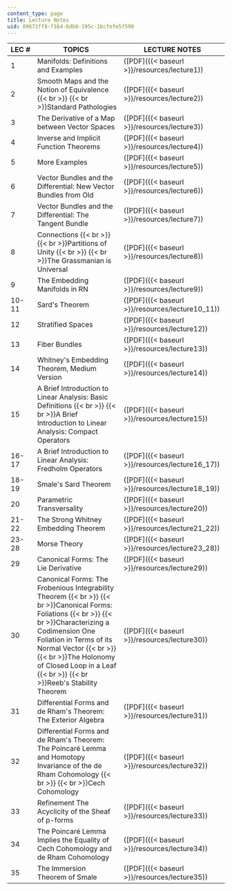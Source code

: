 ```yaml
---
content_type: page
title: Lecture Notes
uid: 09671ff8-f164-6db8-195c-1bcfefe5f599
---
```


| LEC # | TOPICS  | LECTURE NOTES |
| --- | --- | --- |
| 1 | Manifolds: Definitions and Examples | ([PDF]({{< baseurl >}}/resources/lecture1)) |
| 2 | Smooth Maps and the  Notion of Equivalence  {{< br >}}  {{< br >}}Standard Pathologies | ([PDF]({{< baseurl >}}/resources/lecture2)) |
| 3 | The Derivative of a Map between Vector Spaces | ([PDF]({{< baseurl >}}/resources/lecture3)) |
| 4 | Inverse and Implicit Function Theorems | ([PDF]({{< baseurl >}}/resources/lecture4)) |
| 5 | More Examples | ([PDF]({{< baseurl >}}/resources/lecture5)) |
| 6 | Vector Bundles and the Differential: New Vector Bundles from Old | ([PDF]({{< baseurl >}}/resources/lecture6)) |
| 7 | Vector Bundles and the Differential: The Tangent Bundle | ([PDF]({{< baseurl >}}/resources/lecture7)) |
| 8 | Connections  {{< br >}}  {{< br >}}Partitions of Unity  {{< br >}}  {{< br >}}The Grassmanian is Universal | ([PDF]({{< baseurl >}}/resources/lecture8)) |
| 9 | The Embedding Manifolds in RN | ([PDF]({{< baseurl >}}/resources/lecture9)) |
| 10-11 | Sard's Theorem | ([PDF]({{< baseurl >}}/resources/lecture10_11)) |
| 12 | Stratified Spaces | ([PDF]({{< baseurl >}}/resources/lecture12)) |
| 13 | Fiber Bundles | ([PDF]({{< baseurl >}}/resources/lecture13)) |
| 14 | Whitney's Embedding Theorem, Medium Version | ([PDF]({{< baseurl >}}/resources/lecture14)) |
| 15 | A Brief Introduction to Linear Analysis: Basic Definitions  {{< br >}}  {{< br >}}A Brief Introduction to Linear Analysis: Compact Operators  | ([PDF]({{< baseurl >}}/resources/lecture15)) |
| 16-17 | A Brief Introduction to Linear Analysis: Fredholm Operators | ([PDF]({{< baseurl >}}/resources/lecture16_17)) |
| 18-19 | Smale's Sard Theorem | ([PDF]({{< baseurl >}}/resources/lecture18_19)) |
| 20 | Parametric Transversality | ([PDF]({{< baseurl >}}/resources/lecture20)) |
| 21-22 | The Strong Whitney Embedding Theorem | ([PDF]({{< baseurl >}}/resources/lecture21_22)) |
| 23-28 | Morse Theory | ([PDF]({{< baseurl >}}/resources/lecture23_28)) |
| 29 | Canonical Forms: The Lie Derivative | ([PDF]({{< baseurl >}}/resources/lecture29)) |
| 30 | Canonical Forms: The Frobenious Integrability Theorem  {{< br >}}  {{< br >}}Canonical Forms: Foliations  {{< br >}}  {{< br >}}Characterizing a Codimension One Foliation in Terms of its Normal Vector  {{< br >}}  {{< br >}}The Holonomy of Closed Loop in a Leaf  {{< br >}}  {{< br >}}Reeb's Stability Theorem | ([PDF]({{< baseurl >}}/resources/lecture30)) |
| 31 | Differential Forms and de Rham's Theorem: The Exterior Algebra | ([PDF]({{< baseurl >}}/resources/lecture31)) |
| 32 | Differential Forms and de Rham's Theorem: The Poincaré Lemma and Homotopy Invariance of the de Rham Cohomology  {{< br >}}  {{< br >}}Cech Cohomology | ([PDF]({{< baseurl >}}/resources/lecture32)) |
| 33 | Refinement The Acyclicity of the Sheaf of p-forms | ([PDF]({{< baseurl >}}/resources/lecture33)) |
| 34 | The Poincaré Lemma Implies the Equality of Cech Cohomology and de Rham Cohomology | ([PDF]({{< baseurl >}}/resources/lecture34)) |
| 35 | The Immersion Theorem of Smale | ([PDF]({{< baseurl >}}/resources/lecture35))